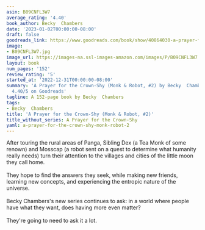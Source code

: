 ```yaml
---
asin: B09CNFL3W7
average_rating: '4.40'
book_author: Becky  Chambers
date: '2023-01-02T00:00:00-08:00'
draft: false
goodreads_link: https://www.goodreads.com/book/show/40864030-a-prayer-for-the-crown-shy
image:
- B09CNFL3W7.jpg
image_url: https://images-na.ssl-images-amazon.com/images/P/B09CNFL3W7.01._SCLZZZZZZZ.jpg
layout: book
num_pages: '152'
review_rating: '5'
started_at: '2022-12-31T00:00:00-08:00'
summary: 'A Prayer for the Crown-Shy (Monk & Robot, #2) by Becky  Chambers - rated
  4.40/5 on Goodreads'
tagline: A 152-page book by Becky  Chambers
tags:
- Becky  Chambers
title: 'A Prayer for the Crown-Shy (Monk & Robot, #2)'
title_without_series: A Prayer for the Crown-Shy
yaml: a-prayer-for-the-crown-shy-monk-robot-2
---
```


After touring the rural areas of Panga, Sibling Dex (a Tea Monk of some renown) and Mosscap (a robot sent on a quest to determine what humanity really needs) turn their attention to the villages and cities of the little moon they call home.<br /><br />They hope to find the answers they seek, while making new friends, learning new concepts, and experiencing the entropic nature of the universe.<br /><br />Becky Chambers's new series continues to ask: in a world where people have what they want, does having more even matter?<br /><br />They're going to need to ask it a lot.